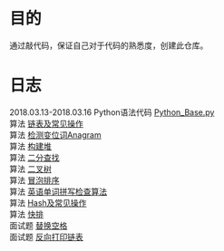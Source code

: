 # 目的
通过敲代码，保证自己对于代码的熟悉度，创建此仓库。  
# 日志
2018.03.13-2018.03.16  Python语法代码 [Python_Base.py](https://github.com/tianbaoo/Python_practice/blob/master/Python_Base.py)  
算法 [链表及常见操作](https://github.com/tianbaoo/Python_practice/blob/master/Algorithm/List.py)  
算法 [检测变位词Anagram](https://github.com/tianbaoo/Python_practice/blob/master/Algorithm/AnagramDetection.py)  
算法 [构建堆](https://github.com/tianbaoo/Python_practice/blob/master/Algorithm/BinaryHeap.py)  
算法 [二分查找](https://github.com/tianbaoo/Python_practice/blob/master/Algorithm/BinarySearch.py)  
算法 [二叉树](https://github.com/tianbaoo/Python_practice/blob/master/Algorithm/BinaryTree.py)  
算法 [冒泡排序](https://github.com/tianbaoo/Python_practice/blob/master/Algorithm/BubbleSort.py)  
算法 [英语单词拼写检查算法](https://github.com/tianbaoo/Python_practice/blob/master/Algorithm/CheckErrorWord.py)  
算法 [Hash及常见操作](https://github.com/tianbaoo/Python_practice/blob/master/Algorithm/Hash.py)  
算法 [快排](https://github.com/tianbaoo/Python_practice/blob/master/Algorithm/QuickSort.py)  
面试题 [替换空格](https://github.com/tianbaoo/Python_practice/blob/master/Algorithm/%E9%9D%A2%E8%AF%95%E9%A2%98/%E6%9B%BF%E6%8D%A2%E7%A9%BA%E6%A0%BC.py)  
面试题 [反向打印链表](https://github.com/tianbaoo/Python_practice/blob/master/Algorithm/%E9%9D%A2%E8%AF%95%E9%A2%98/%E5%8F%8D%E5%90%91%E6%89%93%E5%8D%B0%E9%93%BE%E8%A1%A8.py)